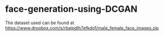 # face-generation-using-DCGAN

The dataset used can be found at https://www.dropbox.com/s/rbajpdlh7efkdo1/male_female_face_images.zip
